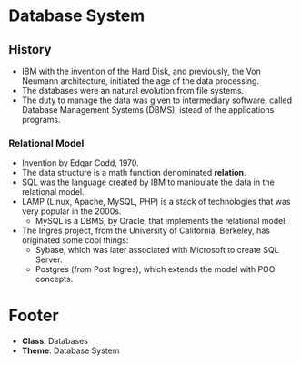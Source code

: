 # Database System

## History

- IBM with the invention of the Hard Disk, and previously, the Von Neumann architecture, initiated the age of the data processing.
- The databases were an natural evolution from file systems.
- The duty to manage the data was given to intermediary software, called Database Management Systems (DBMS), istead of the applications programs.

### Relational Model

- Invention by Edgar Codd, 1970.
- The data structure is a math function denominated **relation**.
- SQL was the language created by IBM to manipulate the data in the relational model.
- LAMP (Linux, Apache, MySQL, PHP) is a stack of technologies that was very popular in the 2000s.
    - MySQL is a DBMS, by Oracle, that implements the relational model.
- The Ingres project, from the University of California, Berkeley, has originated some cool things:
    - Sybase, which was later associated with Microsoft to create SQL Server.
    - Postgres (from Post Ingres), which extends the model with POO concepts.

# Footer

- **Class**: Databases
- **Theme**: Database System

